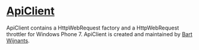 # [ApiClient](http://github.com/bartw/ApiClient)

ApiClient contains a HttpWebRequest factory and a HttpWebRequest throttler for Windows Phone 7.
ApiClient is created and maintained by [Bart Wijnants](http://beewee.be).
